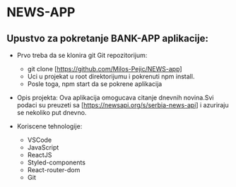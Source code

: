 # NEWS-APP

## Upustvo za pokretanje BANK-APP aplikacije:

* Prvo treba da se klonira git Git repozitorijum:
    * git clone [https://github.com/Milos-Pejic/NEWS-app]
    * Uci u projekat u root direktorijumu i pokrenuti npm install.
    * Posle toga, npm start da se pokrene aplikacija

* Opis projekta:
    Ova aplikacija omogucava citanje dnevnih novina.Svi podaci su preuzeti sa 
    [https://newsapi.org/s/serbia-news-api] i azuriraju se nekoliko put dnevno.

* Koriscene tehnologije:
    * VSCode
    * JavaScript
    * ReactJS
    * Styled-components
    * React-router-dom
    * Git